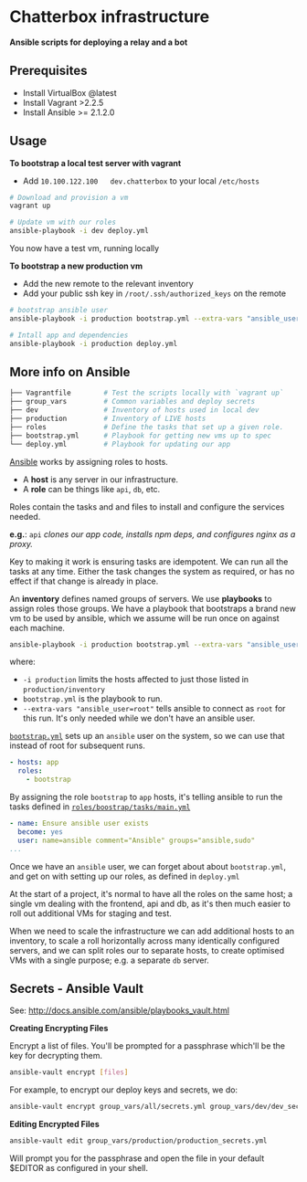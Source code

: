 # Chatterbox infrastructure

**Ansible scripts for deploying a relay and a bot**

## Prerequisites

- Install VirtualBox @latest
- Install Vagrant >2.2.5
- Install Ansible >= 2.1.2.0

## Usage

**To bootstrap a local test server with vagrant**

- Add `10.100.122.100	dev.chatterbox` to your local `/etc/hosts`

```sh
# Download and provision a vm
vagrant up

# Update vm with our roles
ansible-playbook -i dev deploy.yml
```

You now have a test vm, running locally

**To bootstrap a new production vm**

- Add the new remote to the relevant inventory
- Add your public ssh key in `/root/.ssh/authorized_keys` on the remote

```sh
# bootstrap ansible user
ansible-playbook -i production bootstrap.yml --extra-vars "ansible_user=root"

# Intall app and dependencies
ansible-playbook -i production deploy.yml
```

## More info on Ansible

```sh
├── Vagrantfile        # Test the scripts locally with `vagrant up`
├── group_vars         # Common variables and deploy secrets
├── dev                # Inventory of hosts used in local dev
├── production         # Inventory of LIVE hosts
├── roles              # Define the tasks that set up a given role.
├── bootstrap.yml      # Playbook for getting new vms up to spec
└── deploy.yml         # Playbook for updating our app
```

[Ansible](http://docs.ansible.com/ansible/index.html) works by assigning roles to hosts.

- A **host** is any server in our infrastructure.
- A **role** can be things like `api`, `db`, etc.

Roles contain the tasks and and files to install and configure the services needed.

**e.g.**: `api` _clones our app code, installs npm deps, and configures nginx as a proxy._

Key to making it work is ensuring tasks are idempotent. We can run all the tasks at any time. Either the task changes the system as required, or has no effect if that change is already in place.

An **inventory** defines named groups of servers. We use **playbooks** to assign roles those groups. We have a playbook that bootstraps a brand new vm to be used by ansible, which we assume will be run once on against each machine.

```sh
ansible-playbook -i production bootstrap.yml --extra-vars "ansible_user=root"
```

where:
- `-i production` limits the hosts affected to just those listed in `production/inventory`
- `bootstrap.yml` is the playbook to run.
- `--extra-vars "ansible_user=root"` tells ansible to connect as `root` for this run. It's only needed while we don't have an ansible user.

[`bootstrap.yml`](bootstrap.yml) sets up an `ansible` user on the system, so we can use that instead of root for subsequent runs.

```yaml
- hosts: app
  roles:
    - bootstrap
```

By assigning the role `bootstrap` to `app` hosts, it's telling ansible to run the tasks defined in [`roles/boostrap/tasks/main.yml`](roles/bootstrap/tasks/main.yml)

```yaml
- name: Ensure ansible user exists
  become: yes
  user: name=ansible comment="Ansible" groups="ansible,sudo"
...
```

Once we have an `ansible` user, we can forget about about `bootstrap.yml`, and get on with setting up our roles, as defined in `deploy.yml`

At the start of a project, it's normal to have all the roles on the same host; a single vm dealing with the frontend, api and db, as it's then much easier to roll out additional VMs for staging and test.

When we need to scale the infrastructure we can add additional hosts to an inventory, to scale a roll horizontally across many identically configured servers, and we can split roles our to separate hosts, to create optimised VMs with a single purpose; e.g. a separate `db` server.

## Secrets - Ansible Vault

See: http://docs.ansible.com/ansible/playbooks_vault.html

**Creating Encrypting Files**

Encrypt a list of files. You'll be prompted for a passphrase which'll be the key for decrypting them.

```sh
ansible-vault encrypt [files]
```

For example, to encrypt our deploy keys and secrets, we do:

```sh
ansible-vault encrypt group_vars/all/secrets.yml group_vars/dev/dev_secrets.yml group_vars/next/next_secrets.yml group_vars/production/production_secrets.yml
```

**Editing Encrypted Files**

```sh
ansible-vault edit group_vars/production/production_secrets.yml
```

Will prompt you for the passphrase and open the file in your default $EDITOR as configured in your shell.
